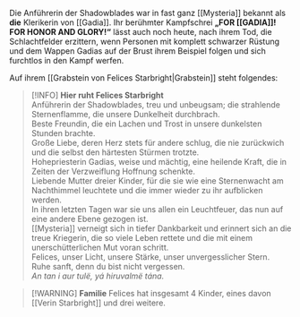 Die Anführerin der Shadowblades war in fast ganz [[Mysteria]] bekannt als **die** Klerikerin von [[Gadia]]. Ihr berühmter Kampfschrei **„FOR [[GADIA]]! FOR HONOR AND GLORY!“** lässt auch noch heute, nach ihrem Tod, die Schlachtfelder erzittern, wenn Personen mit komplett schwarzer Rüstung und dem Wappen Gadias auf der Brust ihrem Beispiel folgen und sich furchtlos in den Kampf werfen.

Auf ihrem [[Grabstein von Felices Starbright|Grabstein]] steht folgendes:

>[!INFO] **Hier ruht Felices Starbright**  
Anführerin der Shadowblades, treu und unbeugsam; die strahlende Sternenflamme, die unsere Dunkelheit durchbrach.  
Beste Freundin, die ein Lachen und Trost in unsere dunkelsten Stunden brachte.  
Große Liebe, deren Herz stets für andere schlug, die nie zurückwich und die selbst den härtesten Stürmen trotzte.  
Hohepriesterin Gadias, weise und mächtig, eine heilende Kraft, die in Zeiten der Verzweiflung Hoffnung schenkte.  
Liebende Mutter dreier Kinder, für die sie wie eine Sternenwacht am Nachthimmel leuchtete und die immer wieder zu ihr aufblicken werden.  
In ihren letzten Tagen war sie uns allen ein Leuchtfeuer, das nun auf eine andere Ebene gezogen ist.  
[[Mysteria]] verneigt sich in tiefer Dankbarkeit und erinnert sich an die treue Kriegerin, die so viele Leben rettete und die mit einem unerschütterlichen Mut voran schritt.  
Felices, unser Licht, unsere Stärke, unser unvergesslicher Stern.  
Ruhe sanft, denn du bist nicht vergessen.  
_An tan i aur tulë, yá hiruvalmë tána._

>[!WARNING] **Familie**
>Felices hat insgesamt 4 Kinder, eines davon [[Verin Starbright]] und drei weitere.
